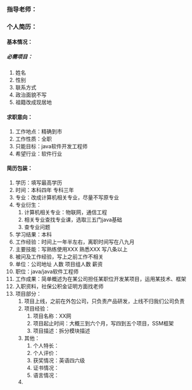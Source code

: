### 指导老师：

### 个人简历：

#### 基本情况：

##### 必需项目：

1. 姓名
2. 性别
3. 联系方式
4. 政治面貌不写
5. 祖籍改成现居地

#### 求职意向：

1. 工作地点：精确到市
2. 工作性质：全职
3. 只能目标：java软件开发工程师
4. 希望行业：软件行业

#### 简历包装：

1. 学历：填写最高学历
2. 时间：本科四年 专科三年
3. 专业：改成计算机相关专业，尽量不写原专业
4. 专业衍生：
   1. 计算机相关专业：物联网，通信工程
   2. 相关专业查找专业课，选取三五门java基础
   3. 查专业问题
5. 学习结果：本科
6. 工作经验：时间上一年半左右，离职时间写在八九月
7. 主要技能：写熟练使用XXX 熟悉XXX 写八条以上
8. 被问及工作经验，写上之前工作不相关
9. 单位：公司地址 人数 项目组人数 薪资
10. 职位：java/java软件工程师
11. 工作成果：简单概述为在某公司担任某职位开发某项目，运用某技术、框架
12. 入职资料，社保公积金证明方面找老师
13. 项目部分：
    1. 项目上线，之前在外包公司，只负责产品研发，上线不归我们公司负责
    2. 项目经验：
       1. 项目名称：XX网
       2. 项目起止时间：大概三到六个月，写四到五个项目，SSM框架
       3. 项目描述：拆分模块描述
    3. 其他：
       1. 个人特长：
       2. 个人评价：
       3. 获奖情况：英语四六级
       4. 证书情况：
       5. 语言情况：
    4. 
